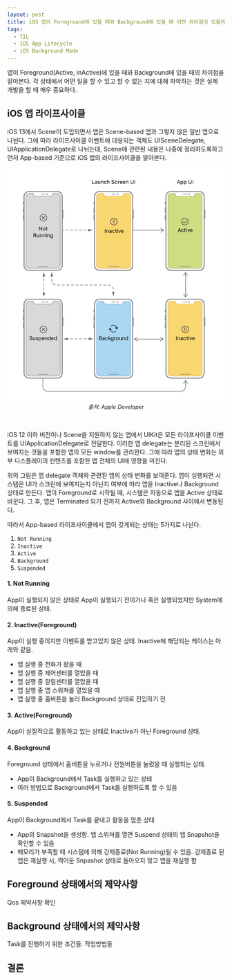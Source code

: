 ```yaml
---
layout: post
title: iOS 앱이 Foreground에 있을 때와 Background에 있을 때 어떤 차이점이 있을까?
tags:
  - TIL
  - iOS App Lifecycle
  - iOS Background Mode
---
```


앱이 Foreground(Active, inActive)에 있을 때와 Background에 있을 때의 차이점을 알아본다.
각 상태에서 어떤 일을 할 수 있고 할 수 없는 지에 대해 파악하는 것은 실제 개발을 할 때 매우 중요하다.

## iOS 앱 라이프사이클
iOS 13에서 Scene이 도입되면서 앱은 Scene-based 앱과 그렇지 않은 일반 앱으로 나뉜다.
그에 따라 라이프사이클 이벤트에 대응되는 객체도 UISceneDelegate, UIApplicationDelegate로 나뉘는데,
Scene에 관련된 내용은 나중에 정리하도록하고 먼저 App-based 기준으로 iOS 앱의 라이프사이클을 알아본다.

<p align="center">
   <img src="../images/2021-05-08-til-20210508/1.png" width="500" />
   <em style="font-size: 0.9em;">출처: Apple Developer</em>
</p>
<br>

iOS 12 이하 버전이나 Scene을 지원하지 않는 앱에서 UIKit은 모든 라이프사이클 이벤트를 UIApplicationDelegate로 전달한다.
이러한 앱 delegate는 분리된 스크린에서 보여지는 것들을 포함한 앱의 모든 window를 관리한다. 그에 따라 앱의 상태 변화는 외부 디스플레이의 컨텐츠를 포함한
앱 전체의 UI에 영향을 미친다. 

위의 그림은 앱 delegate 객체와 관련된 앱의 상태 변화를 보여준다. 앱이 실행되면 시스템은 UI가 스크린에 보여지는지 아닌지 여부에 따라
앱을 Inactive나 Background 상태로 만든다. 앱이 Foreground로 시작될 때, 시스템은 자동으로 앱을 Active 상태로 바꾼다.
그 후, 앱은 Terminated 되기 전까지 Active와 Background 사이에서 변동된다.

따라서 App-based 라이프사이클에서 앱이 갖게되는 상태는 5가지로 나뉜다.

1. `Not Running`
2. `Inactive`
3. `Active`
4. `Background`
5. `Suspended`

#### 1. Not Running
App이 실행되지 않은 상태로 App이 실행되기 전이거나 혹은 실행되었지만 System에 의해 종료된 상태.

#### 2. Inactive(Foreground)
App이 실행 중이지만 이벤트를 받고있지 않은 상태. Inactive에 해당되는 케이스는 아래와 같음.
- 앱 실행 중 전화가 왔을 때
- 앱 실행 중 제어센터를 열었을 때
- 앱 실행 중 알림센터를 열었을 때
- 앱 실행 중 앱 스위쳐를 열었을 때
- 앱 실행 중 홈버튼을 눌러 Background 상태로 진입하기 전

#### 3. Active(Foreground)
App이 실질적으로 활동하고 있는 상태로 Inactive가 아닌 Foreground 상태.

#### 4. Background
Foreground 상태에서 홈버튼을 누르거나 전원버튼을 눌렀을 때 실행되는 상태.
- App이 Background에서 Task를 실행하고 있는 상태
- 여러 방법으로 Background에서 Task를 실행하도록 할 수 있음

#### 5. Suspended
App이 Background에서 Task를 끝내고 활동을 멈춘 상태
- App의 Snapshot을 생성함. 앱 스위쳐를 열면 Suspend 상태의 앱 Snapshot을 확인할 수 있음
- 메모리가 부족할 때 시스템에 의해 강제종료(Not Running)될 수 있음. 강제종료 된 앱은 재실행 시, 찍어둔 Snpashot 상태로 돌아오지 않고 앱을 재실행 함

## Foreground 상태에서의 제약사항
Qos 제약사항 확인

## Background 상태에서의 제약사항
Task를 진행하기 위한 조건들. 작업방법들


## 결론